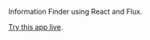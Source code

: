 Information Finder using React and Flux.

[Try this app live](https://kishlin.github.io/ReactInfoFinder/).